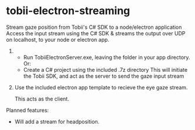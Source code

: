  # tobii-electron-streaming
Stream gaze position from Tobii's C# SDK to a node/electron application
Access the input stream using the C# SDK & streams the output over UDP on localhost, to your node or electron app.

1.  - Run TobiiElectronServer.exe, leaving the folder in your app directory.
    Or:
    - Create a C# project using the included .7z directory
    This will initiate the Tobii SDK, and act as the server to send the gaze input stream
    
2. Use the included electron app template to recieve the eye gaze stream.
   
   This acts as the client.
    
Planned features:
- Will add a stream for headposition.
